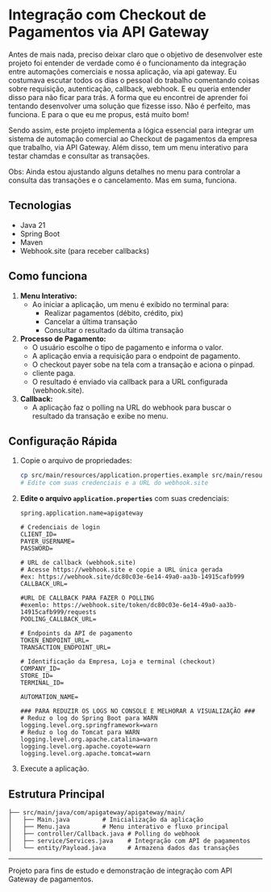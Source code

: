 # Integração com Checkout de Pagamentos via API Gateway

Antes de mais nada, preciso deixar claro que o objetivo de desenvolver este projeto foi entender de verdade como é o funcionamento da integração entre automações comerciais e nossa aplicação, via api gateway. Eu costumava escutar todos os dias o pessoal do trabalho comentando coisas sobre requisição, autenticação, callback, webhook. E eu queria entender disso para não ficar para trás. A forma que eu encontrei de aprender foi tentando desenvolver uma solução que fizesse isso. Não é perfeito, mas funciona. E para o que eu me propus, está muito bom!

Sendo assim, este projeto implementa a lógica essencial para integrar um sistema de automação comercial ao Checkout de pagamentos da empresa que trabalho, via API Gateway. Além disso, tem um menu interativo para testar chamdas e consultar as transações.

Obs: Ainda estou ajustando alguns detalhes no menu para controlar a consulta das transações e o cancelamento. Mas em suma, funciona.

## Tecnologias
- Java 21
- Spring Boot
- Maven
- Webhook.site (para receber callbacks)

## Como funciona
1. **Menu Interativo:**
   - Ao iniciar a aplicação, um menu é exibido no terminal para:
     - Realizar pagamentos (débito, crédito, pix)
     - Cancelar a última transação
     - Consultar o resultado da última transação
2. **Processo de Pagamento:**
   - O usuário escolhe o tipo de pagamento e informa o valor.
   - A aplicação envia a requisição para o endpoint de pagamento.
   - O checkout payer sobe na tela com a transação e aciona o pinpad.
   - cliente paga.
   - O resultado é enviado via callback para a URL configurada (webhook.site).
3. **Callback:**
   - A aplicação faz o polling na URL do webhook para buscar o resultado da transação e exibe no menu.

## Configuração Rápida
1. Copie o arquivo de propriedades:
   ```bash
   cp src/main/resources/application.properties.example src/main/resources/application.properties
   # Edite com suas credenciais e a URL do webhook.site
   ```

2. **Edite o arquivo `application.properties`** com suas credenciais:

   ```properties
   spring.application.name=apigateway

   # Credenciais de login
   CLIENT_ID=
   PAYER_USERNAME=
   PASSWORD=
   
   # URL de callback (webhook.site)
   # Acesse https://webhook.site e copie a URL única gerada
   #ex: https://webhook.site/dc80c03e-6e14-49a0-aa3b-14915cafb999
   CALLBACK_URL=
   
   #URL DE CALLBACK PARA FAZER O POLLING
   #exemlo: https://webhook.site/token/dc80c03e-6e14-49a0-aa3b-14915cafb999/requests
   POOLING_CALLBACK_URL=
   
   # Endpoints da API de pagamento
   TOKEN_ENDPOINT_URL=
   TRANSACTION_ENDPOINT_URL=
   
   # Identificação da Empresa, Loja e terminal (checkout)
   COMPANY_ID=
   STORE_ID=
   TERMINAL_ID=
   
   AUTOMATION_NAME=

   ### PARA REDUZIR OS LOGS NO CONSOLE E MELHORAR A VISUALIZAÇÃO ###
   # Reduz o log do Spring Boot para WARN
   logging.level.org.springframework=warn
   # Reduz o log do Tomcat para WARN
   logging.level.org.apache.catalina=warn
   logging.level.org.apache.coyote=warn
   logging.level.org.apache.tomcat=warn
   ```

3. Execute a aplicação.


## Estrutura Principal
```
├── src/main/java/com/apigateway/apigateway/main/
│   ├── Main.java         # Inicialização da aplicação
│   ├── Menu.java         # Menu interativo e fluxo principal
│   ├── controller/Callback.java # Polling do webhook
│   ├── service/Services.java    # Integração com API de pagamentos
│   └── entity/Payload.java      # Armazena dados das transações
```


---
Projeto para fins de estudo e demonstração de integração com API Gateway de pagamentos.

